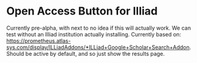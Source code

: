 # Open Access Button for Illiad

Currently pre-alpha, with next to no idea if this will actually work. We can test without an Illiad institution actually installing. Currently based on: https://prometheus.atlas-sys.com/display/ILLiadAddons/*ILLiad+Google+Scholar+Search+Addon. Should be active by default, and so just show the results page. 
